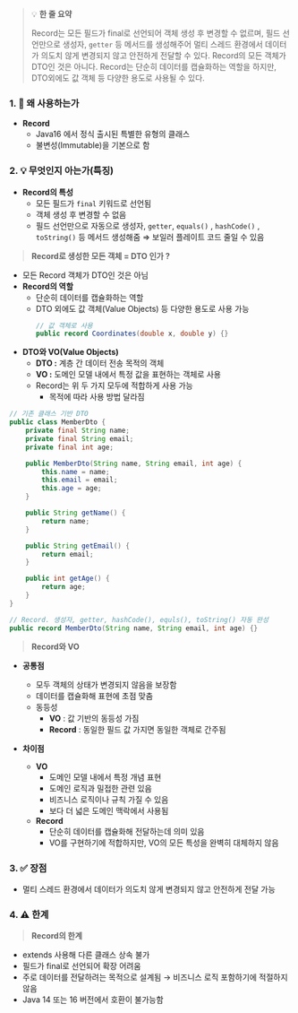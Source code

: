 > 💡 **한 줄 요약**
>
> Record는 모든 필드가 final로 선언되어 객체 생성 후 변경할 수 없르며, 필드 선언만으로 생성자, `getter` 등 메서드를 생성해주어 멀티 스레드 환경에서 데이터가 의도치 않게 변경되지 않고 안전하게 전달할 수 있다. Record의 모든 객체가 DTO인 것은 아니다. Record는 단순히 데이터를 캡슐화하는 역할을 하지만, DTO외에도 값 객체 등 다양한 용도로 사용될 수 있다.

### 1. 🤔 왜 사용하는가

- **Record**
  - Java16 에서 정식 출시된 특별한 유형의 클래스
  - 불변성(Immutable)을 기본으로 함

### 2. 💡 무엇인지 아는가(특징)

- **Record의 특성**
  - 모든 필드가 `final` 키워드로 선언됨
  - 객체 생성 후 변경할 수 없음
  - 필드 선언만으로 자동으로 생성자, `getter`, `equals()` , `hashCode()` , `toString()` 등 메서드 생성해줌
    ⇒ 보일러 플레이트 코드 줄일 수 있음

> **Record로 생성한 모든 객체 = DTO 인가 ?**

- 모든 Record 객체가 DTO인 것은 아님
- **Record의 역할**
  - 단순히 데이터를 캡슐화하는 역할
  - DTO 외에도 값 객체(Value Objects) 등 다양한 용도로 사용 가능
    ```java
    // 값 객체로 사용
    public record Coordinates(double x, double y) {}
    ```
- **DTO와 VO(Value Objects)**
  - **DTO :** 계층 간 데이터 전송 목적의 객체
  - **VO :** 도메인 모델 내에서 특정 값을 표현하는 객체로 사용
  - Record는 위 두 가지 모두에 적합하게 사용 가능
    - 목적에 따라 사용 방법 달라짐

```java
// 기존 클래스 기반 DTO
public class MemberDto {
	private final String name;
	private final String email;
	private final int age;

	public MemberDto(String name, String email, int age) {
		this.name = name;
		this.email = email;
		this.age = age;
	}

	public String getName() {
		return name;
	}

	public String getEmail() {
		return email;
	}

	public int getAge() {
		return age;
	}
}
```

```java
// Record. 생성자, getter, hashCode(), equls(), toString() 자동 완성
public record MemberDto(String name, String email, int age) {}
```

> **Record와 VO**

- **공통점**

  - 모두 객체의 상태가 변경되지 않음을 보장함
  - 데이터를 캡슐화해 표현에 초점 맞춤
  - 동등성
    - **VO** : 값 기반의 동등성 가짐
    - **Record** : 동일한 필드 값 가지면 동일한 객체로 간주됨

- **차이점**
  - **VO**
    - 도메인 모델 내에서 특정 개념 표현
    - 도메인 로직과 밀접한 관련 있음
    - 비즈니스 로직이나 규칙 가질 수 있음
    - 보다 더 넓은 도메인 맥락에서 사용됨
  - **Record**
    - 단순히 데이터를 캡슐화해 전달하는데 의미 있음
    - VO를 구현하기에 적합하지만, VO의 모든 특성을 완벽히 대체하지 않음

### 3. ✅ 장점

- 멀티 스레드 환경에서 데이터가 의도치 않게 변경되지 않고 안전하게 전달 가능

### 4. ⚠️ 한계

> **Record의 한계**

- extends 사용해 다른 클래스 상속 불가
- 필드가 final로 선언되어 확장 어려움
- 주로 데이터를 전달하려는 목적으로 설계됨 → 비즈니스 로직 포함하기에 적절하지 않음
- Java 14 또는 16 버전에서 호환이 불가능함
